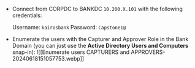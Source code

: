 - Connect from CORPDC to BANKDC `10.200.X.101` with the following credentials:

	Username: `kairosbank`
	Password: `Capstone1@`

- Enumerate the users with the Capturer and Approver Role in the Bank Domain (you can just use the **Active Directory Users and Computers** snap-in):
	![[Enumerate users CAPTURERS and APPROVERS-20240618151057753.webp]]

